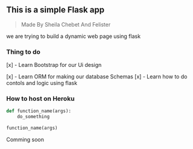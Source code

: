 ## This is a simple Flask app

>Made By Sheila Chebet And Felister

we are trying to build a dynamic web page using flask

### Thing to do

[x] - Learn Bootstrap for our Ui design

[x] - Learn ORM for making our database Schemas
[x] - Learn how to do contols and logic using flask


### How to host on Heroku

```python
def function_name(args):
    do_something 
    
function_name(args)
```

Comming soon
